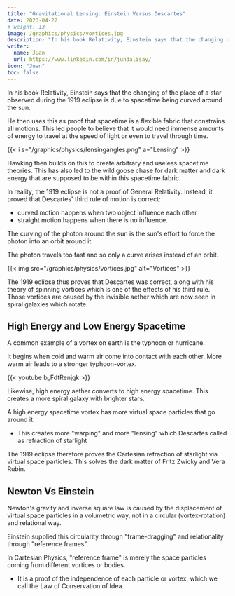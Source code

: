 ```yaml
---
title: "Gravitational Lensing: Einstein Versus Descartes"
date: 2023-04-22
# weight: 13
image: /graphics/physics/vortices.jpg
description: "In his book Relativity, Einstein says that the changing of a star's place during the 1919 eclipse is due to spacetime being curved around the sun"
writer:
  name: Juan
  url: https://www.linkedin.com/in/jundalisay/
icon: "Juan"
toc: false
---
```



In his book Relativity, Einstein says that the changing of the place of a star observed during the 1919 eclipse is due to spacetime being curved around the sun. 

He then uses this as proof that spacetime is a flexible fabric that constrains all motions. This led people to believe that it would need immense amounts of energy to travel at the speed of light or even to travel through time.
  
{{< i s="/graphics/physics/lensingangles.png" a="Lensing" >}}


Hawking then builds on this to create arbitrary and useless spacetime theories. This has also led to the wild goose chase for dark matter and dark energy that are supposed to be within this spacetime fabric.

In reality, the 1919 eclipse is not a proof of General Relativity. Instead, it proved that Descartes' third rule of motion is correct:
- curved motion happens when two object influence each other
- straight motion happens when there is no influence.

The curving of the photon around the sun is the sun's effort to force the photon into an orbit around it. 

The photon travels too fast and so only a curve arises instead of an orbit. 

{{< img src="/graphics/physics/vortices.jpg" alt="Vortices" >}}


The 1919 eclipse thus proves that Descartes was correct, along with his theory of spinning vortices which is one of the effects of his third rule. Those vortices are caused by the invisible aether which are now seen in spiral galaxies which rotate. 


## High Energy and Low Energy Spacetime

A common example of a vortex on earth is the typhoon or hurricane. 

<!-- Part of that causal aether manifests nowadays as the "Higgs field" which has two energy states, just as Descartes' aether has two kinds as to create the vortex.  -->

It begins when cold and warm air come into contact with each other. More warm air leads to a stronger typhoon-vortex. 


{{< youtube b_FdtRenjgk >}}


Likewise, high energy aether converts to high energy spacetime. This creates a more spiral galaxy with brighter stars.

A high energy spacetime vortex has more virtual space particles that go around it. 
- This creates more "warping" and more "lensing" which Descartes called as refraction of starlight 


The 1919 eclipse therefore proves the Cartesian refraction of starlight via virtual space particles. This solves the dark matter of Fritz Zwicky and Vera Rubin.

 <!-- - the dark energy from the expansion of spacetime, as the repulsion of galaxies.  -->


## Newton Vs Einstein

Newton's gravity and inverse square law is caused by the displacement of virtual space particles in a volumetric way, not in a circular (vortex-rotation) and relational way. 

Einstein supplied this circularity through "frame-dragging" and relationality through "reference frames". 

In Cartesian Physics, "reference frame" is merely the space particles coming from different vortices or bodies. 
- It is a proof of the independence of each particle or vortex, which we call the Law of Conservation of Idea.


<!-- This opens the way to anti-gravity and teleportation, because accrording to Descartes' theory, it is possible to:
- move faster than light (as teleportation) without needing infinite amounts of energy
- defy gravity by knowing how the aether and spacetime works. 

Hindu and Buddhist monks already know the aether and so they can levitate themselves without using physical force. 

The ancient Egyptians also knew how to reduce gravity as to make pyramid blocks lighter for easier construction without modern machines. 

These are consistent with Descartes but not Newton who was totally ignorant of the aether.  -->


